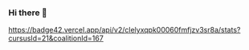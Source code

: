 ### Hi there 👋
https://badge42.vercel.app/api/v2/clelyxqpk00060fmfjzv3sr8a/stats?cursusId=21&coalitionId=167
<!--
**sunnnwo/sunnnwo** is a ✨ _special_ ✨ repository because its `README.md` (this file) appears on your GitHub profile.

Here are some ideas to get you started:

- 🔭 I’m currently working on ...
- 🌱 I’m currently learning ...
- 👯 I’m looking to collaborate on ...
- 🤔 I’m looking for help with ...
- 💬 Ask me about ...
- 📫 How to reach me: ...
- 😄 Pronouns: ...
- ⚡ Fun fact: ...
-->

